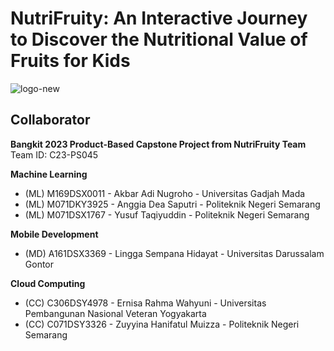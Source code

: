 # NutriFruity: An Interactive Journey to Discover the Nutritional Value of Fruits for Kids

![logo-new](https://github.com/C23-PS045/NutriFruity/assets/74144537/d3324723-760e-42af-9207-0e4b163197f7)

## Collaborator
**Bangkit 2023 Product-Based Capstone Project from NutriFruity Team**  
Team ID: C23-PS045

**Machine Learning**
- (ML) M169DSX0011 - Akbar Adi Nugroho - Universitas Gadjah Mada 
- (ML) M071DKY3925 - Anggia Dea Saputri - Politeknik Negeri Semarang 
- (ML) M071DSX1767 - Yusuf Taqiyuddin - Politeknik Negeri Semarang 

**Mobile Development**
- (MD) A161DSX3369 - Lingga Sempana Hidayat - Universitas Darussalam Gontor

**Cloud Computing**
- (CC) C306DSY4978 - Ernisa Rahma Wahyuni - Universitas Pembangunan Nasional Veteran Yogyakarta 
- (CC) C071DSY3326 - Zuyyina Hanifatul Muizza - Politeknik Negeri Semarang 
